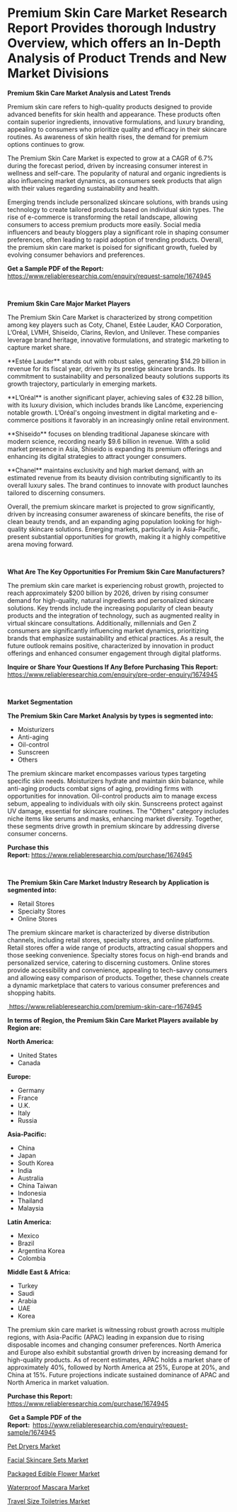 <p><h1>Premium Skin Care Market Research Report Provides thorough Industry Overview, which offers an In-Depth Analysis of Product Trends and New Market Divisions</h1></p><p><strong>Premium Skin Care Market Analysis and Latest Trends</strong></p>
<p><p>Premium skin care refers to high-quality products designed to provide advanced benefits for skin health and appearance. These products often contain superior ingredients, innovative formulations, and luxury branding, appealing to consumers who prioritize quality and efficacy in their skincare routines. As awareness of skin health rises, the demand for premium options continues to grow.</p><p>The Premium Skin Care Market is expected to grow at a CAGR of 6.7% during the forecast period, driven by increasing consumer interest in wellness and self-care. The popularity of natural and organic ingredients is also influencing market dynamics, as consumers seek products that align with their values regarding sustainability and health.</p><p>Emerging trends include personalized skincare solutions, with brands using technology to create tailored products based on individual skin types. The rise of e-commerce is transforming the retail landscape, allowing consumers to access premium products more easily. Social media influencers and beauty bloggers play a significant role in shaping consumer preferences, often leading to rapid adoption of trending products. Overall, the premium skin care market is poised for significant growth, fueled by evolving consumer behaviors and preferences.</p></p>
<p><strong>Get a Sample PDF of the Report:&nbsp;</strong> <a href="https://www.reliableresearchiq.com/enquiry/request-sample/1674945?utm_campaign=121&utm_medium=2&utm_source=Github&utm_content=ia&utm_term=05042025&utm_id=premium-skin-care">https://www.reliableresearchiq.com/enquiry/request-sample/1674945</a></p>
<p>&nbsp;</p>
<p><strong>Premium Skin Care Major Market Players</strong></p>
<p><p>The Premium Skin Care Market is characterized by strong competition among key players such as Coty, Chanel, Estée Lauder, KAO Corporation, L’Oréal, LVMH, Shiseido, Clarins, Revlon, and Unilever. These companies leverage brand heritage, innovative formulations, and strategic marketing to capture market share.</p><p>**Estée Lauder** stands out with robust sales, generating $14.29 billion in revenue for its fiscal year, driven by its prestige skincare brands. Its commitment to sustainability and personalized beauty solutions supports its growth trajectory, particularly in emerging markets.</p><p>**L’Oréal** is another significant player, achieving sales of €32.28 billion, with its luxury division, which includes brands like Lancôme, experiencing notable growth. L’Oréal's ongoing investment in digital marketing and e-commerce positions it favorably in an increasingly online retail environment.</p><p>**Shiseido** focuses on blending traditional Japanese skincare with modern science, recording nearly $9.6 billion in revenue. With a solid market presence in Asia, Shiseido is expanding its premium offerings and enhancing its digital strategies to attract younger consumers.</p><p>**Chanel** maintains exclusivity and high market demand, with an estimated revenue from its beauty division contributing significantly to its overall luxury sales. The brand continues to innovate with product launches tailored to discerning consumers.</p><p>Overall, the premium skincare market is projected to grow significantly, driven by increasing consumer awareness of skincare benefits, the rise of clean beauty trends, and an expanding aging population looking for high-quality skincare solutions. Emerging markets, particularly in Asia-Pacific, present substantial opportunities for growth, making it a highly competitive arena moving forward.</p></p>
<p>&nbsp;</p>
<p><strong>What Are The Key Opportunities For Premium Skin Care Manufacturers?</strong></p>
<p><p>The premium skin care market is experiencing robust growth, projected to reach approximately $200 billion by 2026, driven by rising consumer demand for high-quality, natural ingredients and personalized skincare solutions. Key trends include the increasing popularity of clean beauty products and the integration of technology, such as augmented reality in virtual skincare consultations. Additionally, millennials and Gen Z consumers are significantly influencing market dynamics, prioritizing brands that emphasize sustainability and ethical practices. As a result, the future outlook remains positive, characterized by innovation in product offerings and enhanced consumer engagement through digital platforms.</p></p>
<p><strong>Inquire or Share Your Questions If Any Before Purchasing This Report:</strong> <a href="https://www.reliableresearchiq.com/enquiry/pre-order-enquiry/1674945?utm_campaign=121&utm_medium=2&utm_source=Github&utm_content=ia&utm_term=05042025&utm_id=premium-skin-care">https://www.reliableresearchiq.com/enquiry/pre-order-enquiry/1674945</a></p>
<p>&nbsp;</p>
<p><strong>Market Segmentation</strong></p>
<p><strong>The Premium Skin Care Market Analysis by types is segmented into:</strong></p>
<p><ul><li>Moisturizers</li><li>Anti-aging</li><li>Oil-control</li><li>Sunscreen</li><li>Others</li></ul></p>
<p><p>The premium skincare market encompasses various types targeting specific skin needs. Moisturizers hydrate and maintain skin balance, while anti-aging products combat signs of aging, providing firms with opportunities for innovation. Oil-control products aim to manage excess sebum, appealing to individuals with oily skin. Sunscreens protect against UV damage, essential for skincare routines. The "Others" category includes niche items like serums and masks, enhancing market diversity. Together, these segments drive growth in premium skincare by addressing diverse consumer concerns.</p></p>
<p><strong>Purchase this Report:&nbsp;</strong><a href="https://www.reliableresearchiq.com/purchase/1674945?utm_campaign=121&utm_medium=2&utm_source=Github&utm_content=ia&utm_term=05042025&utm_id=premium-skin-care">https://www.reliableresearchiq.com/purchase/1674945</a></p>
<p>&nbsp;</p>
<p><strong>The Premium Skin Care Market Industry Research by Application is segmented into:</strong></p>
<p><ul><li>Retail Stores</li><li>Specialty Stores</li><li>Online Stores</li></ul></p>
<p><p>The premium skincare market is characterized by diverse distribution channels, including retail stores, specialty stores, and online platforms. Retail stores offer a wide range of products, attracting casual shoppers and those seeking convenience. Specialty stores focus on high-end brands and personalized service, catering to discerning customers. Online stores provide accessibility and convenience, appealing to tech-savvy consumers and allowing easy comparison of products. Together, these channels create a dynamic marketplace that caters to various consumer preferences and shopping habits.</p></p>
<p><a href="https://www.reliableresearchiq.com/premium-skin-care-r1674945?utm_campaign=121&utm_medium=2&utm_source=Github&utm_content=ia&utm_term=05042025&utm_id=premium-skin-care">&nbsp;https://www.reliableresearchiq.com/premium-skin-care-r1674945</a></p>
<p><strong>In terms of Region, the Premium Skin Care Market Players available by Region are:</strong></p>
<p>
    <p> <strong> North America: </strong>
        <ul>
            <li>United States</li>
            <li>Canada</li>
        </ul>
        </p> 
    <p> <strong> Europe: </strong>
        <ul>
            <li>Germany</li>
            <li>France</li>
            <li>U.K.</li>
            <li>Italy</li>
            <li>Russia</li>
        </ul>
        </p> 
    <p> <strong> Asia-Pacific: </strong>
        <ul>
            <li>China</li>
            <li>Japan</li>
            <li>South Korea</li>
            <li>India</li>
            <li>Australia</li>
            <li>China Taiwan</li>
            <li>Indonesia</li>
            <li>Thailand</li>
            <li>Malaysia</li>
        </ul>
        </p> 
    <p> <strong> Latin America: </strong>
        <ul>
            <li>Mexico</li>
            <li>Brazil</li>
            <li>Argentina Korea</li>
            <li>Colombia</li>
        </ul>
        </p> 
    <p> <strong> Middle East & Africa: </strong>
        <ul>
            <li>Turkey</li>
            <li>Saudi</li>
            <li>Arabia</li>
            <li>UAE</li>
            <li>Korea</li>
        </ul>
    </p>
    </p>
<p><p>The premium skin care market is witnessing robust growth across multiple regions, with Asia-Pacific (APAC) leading in expansion due to rising disposable incomes and changing consumer preferences. North America and Europe also exhibit substantial growth driven by increasing demand for high-quality products. As of recent estimates, APAC holds a market share of approximately 40%, followed by North America at 25%, Europe at 20%, and China at 15%. Future projections indicate sustained dominance of APAC and North America in market valuation.</p></p>
<p><strong>Purchase this Report: </strong><a href="https://www.reliableresearchiq.com/purchase/1674945?utm_campaign=121&utm_medium=2&utm_source=Github&utm_content=ia&utm_term=05042025&utm_id=premium-skin-care">https://www.reliableresearchiq.com/purchase/1674945</a></p>
<p>&nbsp;<strong>Get a Sample PDF of the Report:&nbsp;&nbsp;</strong><a href="https://www.reliableresearchiq.com/enquiry/request-sample/1674945?utm_campaign=121&utm_medium=2&utm_source=Github&utm_content=ia&utm_term=05042025&utm_id=premium-skin-care">https://www.reliableresearchiq.com/enquiry/request-sample/1674945</a></p>
<p><strong></strong></p>
<p><p><a href="https://github.com/sternymkere4/Market-Research-Report-List-1/blob/main/pet-dryers-market.md?utm_campaign=121&utm_medium=2&utm_source=Github&utm_content=ia&utm_term=05042025&utm_id=premium-skin-care">Pet Dryers Market</a></p><p><a href="https://github.com/heinslakey2x/Market-Research-Report-List-1/blob/main/facial-skincare-sets-market.md?utm_campaign=121&utm_medium=2&utm_source=Github&utm_content=ia&utm_term=05042025&utm_id=premium-skin-care">Facial Skincare Sets Market</a></p><p><a href="https://github.com/bauldlimle6h/Market-Research-Report-List-1/blob/main/packaged-edible-flower-market.md?utm_campaign=121&utm_medium=2&utm_source=Github&utm_content=ia&utm_term=05042025&utm_id=premium-skin-care">Packaged Edible Flower Market</a></p><p><a href="https://github.com/makzzochil/Market-Research-Report-List-1/blob/main/waterproof-mascara-market.md?utm_campaign=121&utm_medium=2&utm_source=Github&utm_content=ia&utm_term=05042025&utm_id=premium-skin-care">Waterproof Mascara Market</a></p><p><a href="https://github.com/buseknoden2b/Market-Research-Report-List-1/blob/main/travel-size-toiletries-market.md?utm_campaign=121&utm_medium=2&utm_source=Github&utm_content=ia&utm_term=05042025&utm_id=premium-skin-care">Travel Size Toiletries Market</a></p></p>